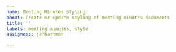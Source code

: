 ```yaml
---
name: Meeting Minutes Styling
about: Create or update styling of meeting minutes documents
title: ''
labels: meeting minutes, style
assignees: jerhartman

---
```



